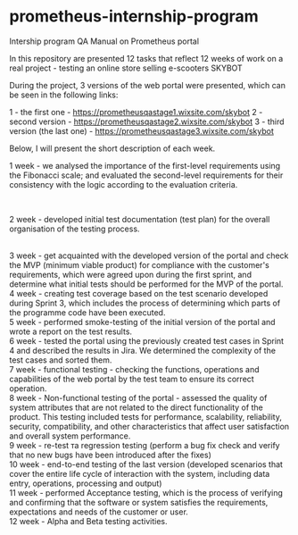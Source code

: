 # prometheus-internship-program
Intership program QA Manual on Prometheus portal

In this repository are presented 12 tasks that reflect 12 weeks of work on a real project - testing an online store selling e-scooters SKYBOT

During the project, 3 versions of the web portal were presented, which can be seen in the following links:

1 - the first one - https://prometheusqastage1.wixsite.com/skybot
2 - second version - https://prometheusqastage2.wixsite.com/skybot
3 - third version (the last one) - https://prometheusqastage3.wixsite.com/skybot

Below, I will present the short description of each week.
<p>
1 week - we analysed the importance of the first-level requirements using the Fibonacci scale; and evaluated the second-level requirements for their consistency with the logic according to the evaluation criteria.
</p>
<br>
<p>
2 week - developed initial test documentation (test plan) for the overall organisation of the testing process.
</p>
<br>
3 week - get acquainted with the developed version of the portal and check the MVP (minimum viable product) for compliance with the customer's requirements, which were agreed upon during the first sprint, and determine what initial tests should be performed for the MVP of the portal.
<br>
4 week - creating test coverage based on the test scenario developed during Sprint 3, which includes the process of determining which parts of the programme code have been executed.
<br>
5 week - performed smoke-testing of the initial version of the portal and wrote a report on the test results.
<br>
6 week - tested the portal using the previously created test cases in Sprint 4 and described the results in Jira. We determined the complexity of the test cases and sorted them.
<br>
7 week - functional testing - checking the functions, operations and capabilities of the web portal by the test team to ensure its correct operation.
<br>
8 week - Non-functional testing of the portal - assessed the quality of system attributes that are not related to the direct functionality of the product. This testing included tests for performance, scalability, reliability, security, compatibility, and other characteristics that affect user satisfaction and overall system performance.
<br>
9 week - re-test та regression testing (perform a bug fix check and verify that no new bugs have been introduced after the fixes)
<br>
10 week - end-to-end testing of the last version (developed scenarios that cover the entire life cycle of interaction with the system, including data entry, operations, processing and output)
<br>
11 week - performed Acceptance testing, which is the process of verifying and confirming that the software or system satisfies the requirements, expectations and needs of the customer or user.
<br>
12 week - Alpha and Beta testing activities.
<br>
